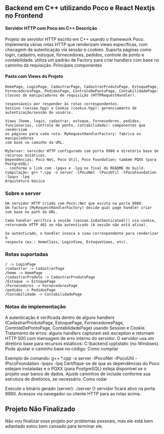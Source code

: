 ## Backend em C++ utilizando Poco e React Nextjs no Frontend

#### Servidor HTTP com Poco em C++ Descrição

Projeto de servidor HTTP escrito em C++ usando o framework Poco.
Implementa várias rotas HTTP que renderizam views específicas, com checagem de autenticação via sessão e cookies.
Suporta páginas como login, cadastro, estoque, fornecedores, pedidos, controle de ponto e contabilidade.
utiliza um padrão de Factory para criar handlers com base no caminho da requisição.
Principais componentes

#### Pasta com Views do Projeto

    HomePage, LoginPage, CadastrarPage, CadastrarProdutoPage, EstoquePage, 
    FornecedoresPage, PedidosPage, ControleDePontoPage, ContabilidadePage: 
    classes de manipuladores de requisição (HTTPRequestHandler).

    responsáveis por responder às rotas correspondentes.
    Session (sessao.hpp) e Cookie (cookie.hpp): gerenciamento de 
    autenticação/sessão do usuário.

    Views (home, login, cadastrar, estoque, fornecedores, pedidos, 
    funcionarios, controle de ponto, contabilidade): componentes que renderizam
    as páginas para cada rota. MyRequestHandlerFactory: fabrica os manipuladores 
    com base no caminho da URL.

    MyServer: servidor HTTP configurado com porta 9980 e diretório base de 
    recursos estáticos.
    Dependências: Poco Net, Poco Util, Poco Foundation; também PQXX (para PostgreSQL) 
    - conforme o link com -lpqxx e -lpq no final do README de build.
    Compilação: g++ *.cpp -o server -lPocoNet -lPocoUtil -lPocoFoundation -lpqxx -lpq
    Arquitetura básica

### Sobre o server
    Um servidor HTTP criado com Poco::Net que escuta na porta 9980.
    Um factory (MyRequestHandlerFactory) decide qual page handler criar
    com base no path da URL.

    Cada handler verifica a sessão (sessao.IsAuthenticated()) via cookie, 
    retornando HTTP 401 se não autenticado (A sessão não está ativa).

    Se autenticado, o handler invoca a view correspondente para renderizar a 
    resposta (ex.: HomeClass, LoginView, EstoqueViews, etc).


### Rotas suportadas

    / -> LoginPage
    /cadastrar -> CadastrarPage
    /home -> HomePage
    /cadastrarProduto -> CadastrarProdutoPage
    /Estoque -> EstoquePage
    /Fornecedores -> FornecedoresPage
    /pedidos -> PedidosPage
    /Contabilidade -> ContabilidadePage


### Notas de implementação

A autenticação é verificada dentro de alguns handlers (CadastrarProdutoPage, EstoquePage, FornecedoresPage, ControleDePontoPage, ContabilidadePage) usando Session e Cookie.
Tratamento de erros: alguns handlers capturam std::exception e retornam HTTP 500 com mensagem de erro interno do servidor.
O servidor usa um diretório base para recursos estáticos: C:\backend cpp\static (no Windows). Pode ajustar o caminho base no código.
Como compilar

Exemplo de comando: g++ *.cpp -o server -lPocoNet -lPocoUtil -lPocoFoundation -lpqxx -lpq
Certifique-se de que as dependências do Poco estejam instaladas e o PQXX (para PostgreSQL) esteja disponível se o projeto usar banco de dados.
Ajuste caminhos de include conforme sua estrutura de diretórios, se necessário.
Como rodar

Execute o binário gerado (server): ./server
O servidor ficará ativo na porta 9980. Acessos via navegador ou cliente HTTP para as rotas acima.

## Projeto Não Finalizado

Não vou finalizar esse projeto por problemas pessoais, mas ele está bem adiantado
estou bem cansado para terminar ele.